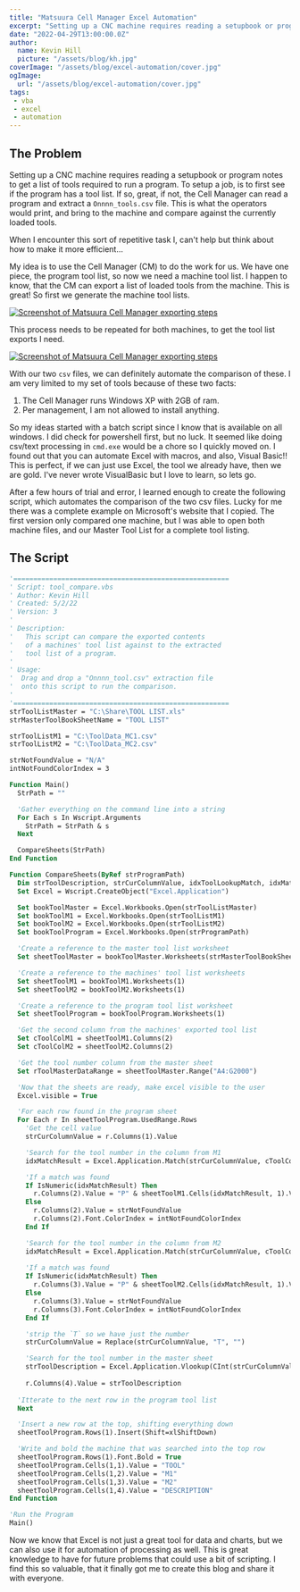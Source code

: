 ```yaml
---
title: "Matsuura Cell Manager Excel Automation"
excerpt: "Setting up a CNC machine requires reading a setupbook or program notes to get a list of tools required to run a program. To setup a job, is to first see if the program has a tool list. If so, great, if not, the Cell Manager can read a program and extract a ```Onnnn_tools.csv``` file. This is what the operators would print, and bring to the machine and compare against the currently loaded tools."
date: "2022-04-29T13:00:00.0Z"
author:
  name: Kevin Hill
  picture: "/assets/blog/kh.jpg"
coverImage: "/assets/blog/excel-automation/cover.jpg"
ogImage:
  url: "/assets/blog/excel-automation/cover.jpg"
tags:
 - vba
 - excel
 - automation
---
```

## The Problem

Setting up a CNC machine requires reading a setupbook or program notes to get a list of tools required to run a program. To setup a job, is to first see if the program has a tool list. If so, great, if not, the Cell Manager can read a program and extract a ```Onnnn_tools.csv``` file. This is what the operators would print, and bring to the machine and compare against the currently loaded tools.

When I encounter this sort of repetitive task I, can't help but think about how to make it more efficient...

My idea is to use the Cell Manager (CM) to do the work for us. We have one piece, the program tool list, so now we need a machine tool list. I happen to know, that the CM can export a list of loaded tools from the machine. This is great! So first we generate the machine tool lists.

[![Screenshot of Matsuura Cell Manager exporting steps](/assets/blog/excel-automation/step1.jpg)](/assets/blog/excel-automation/step1.jpg)

This process needs to be repeated for both machines, to get the tool list exports I need.

[![Screenshot of Matsuura Cell Manager exporting steps](/assets/blog/excel-automation/step2.jpg)](/assets/blog/excel-automation/step2.jpg)

With our two `csv` files, we can definitely automate the comparison of these. I am very limited to my set of tools because of these two facts:

 1. The Cell Manager runs Windows XP with 2GB of ram.
 2. Per management, I am not allowed to install anything.

So my ideas started with a batch script since I know that is available on all windows. I did check for powershell first, but no luck. It seemed like doing csv/text processing in `cmd.exe` would be a chore so I quickly moved on. I found out that you can automate Excel with macros, and also, Visual Basic!! This is perfect, if we can just use Excel, the tool we already have, then we are gold. I've never wrote VisualBasic but I love to learn, so lets go.

After a few hours of trial and error, I learned enough to create the following script, which automates the comparison of the two csv files. Lucky for me there was a complete example on Microsoft's website that I copied. The first version only compared one machine, but I was able to open both machine files, and our Master Tool List for a complete tool listing.  

## The Script

```vb
'======================================================
' Script: tool_compare.vbs
' Author: Kevin Hill
' Created: 5/2/22
' Version: 3
'
' Description:
'   This script can compare the exported contents
'   of a machines' tool list against to the extracted
'   tool list of a program.
'
' Usage:
'  Drag and drop a "Onnnn_tool.csv" extraction file
'  onto this script to run the comparison.
'
'======================================================
strToolListMaster = "C:\Share\TOOL LIST.xls"
strMasterToolBookSheetName = "TOOL LIST"

strToolListM1 = "C:\ToolData_MC1.csv"
strToolListM2 = "C:\ToolData_MC2.csv"

strNotFoundValue = "N/A"
intNotFoundColorIndex = 3

Function Main()
  StrPath = ""

  'Gather everything on the command line into a string
  For Each s In Wscript.Arguments
    StrPath = StrPath & s
  Next

  CompareSheets(StrPath)
End Function

Function CompareSheets(ByRef strProgramPath)
  Dim strToolDescription, strCurColumnValue, idxToolLookupMatch, idxMatchResult
  Set Excel = Wscript.CreateObject("Excel.Application")

  Set bookToolMaster = Excel.Workbooks.Open(strToolListMaster)
  Set bookToolM1 = Excel.Workbooks.Open(strToolListM1)
  Set bookToolM2 = Excel.Workbooks.Open(strToolListM2)
  Set bookToolProgram = Excel.Workbooks.Open(strProgramPath)

  'Create a reference to the master tool list worksheet
  Set sheetToolMaster = bookToolMaster.Worksheets(strMasterToolBookSheetName)

  'Create a reference to the machines' tool list worksheets
  Set sheetToolM1 = bookToolM1.Worksheets(1)
  Set sheetToolM2 = bookToolM2.Worksheets(1)

  'Create a reference to the program tool list worksheet
  Set sheetToolProgram = bookToolProgram.Worksheets(1)

  'Get the second column from the machines' exported tool list
  Set cToolColM1 = sheetToolM1.Columns(2)
  Set cToolColM2 = sheetToolM2.Columns(2)

  'Get the tool number column from the master sheet
  Set rToolMasterDataRange = sheetToolMaster.Range("A4:G2000")

  'Now that the sheets are ready, make excel visible to the user
  Excel.visible = True

  'For each row found in the program sheet
  For Each r In sheetToolProgram.UsedRange.Rows
    'Get the cell value
    strCurColumnValue = r.Columns(1).Value

    'Search for the tool number in the column from M1
    idxMatchResult = Excel.Application.Match(strCurColumnValue, cToolColM1, 0)

    'If a match was found
    If IsNumeric(idxMatchResult) Then
      r.Columns(2).Value = "P" & sheetToolM1.Cells(idxMatchResult, 1).Value
    Else
      r.Columns(2).Value = strNotFoundValue
      r.Columns(2).Font.ColorIndex = intNotFoundColorIndex
    End If

    'Search for the tool number in the column from M2
    idxMatchResult = Excel.Application.Match(strCurColumnValue, cToolColM2, 0)
 
    'If a match was found
    If IsNumeric(idxMatchResult) Then
      r.Columns(3).Value = "P" & sheetToolM2.Cells(idxMatchResult, 1).Value
    Else
      r.Columns(3).Value = strNotFoundValue
      r.Columns(3).Font.ColorIndex = intNotFoundColorIndex
    End If

    'strip the `T` so we have just the number
    strCurColumnValue = Replace(strCurColumnValue, "T", "")

    'Search for the tool number in the master sheet
    strToolDescription = Excel.Application.Vlookup(CInt(strCurColumnValue), rToolMasterDataRange, 7)
  
    r.Columns(4).Value = strToolDescription
  
  'Itterate to the next row in the program tool list
  Next

  'Insert a new row at the top, shifting everything down
  sheetToolProgram.Rows(1).Insert(Shift=xlShiftDown)

  'Write and bold the machine that was searched into the top row
  sheetToolProgram.Rows(1).Font.Bold = True
  sheetToolProgram.Cells(1,1).Value = "TOOL"
  sheetToolProgram.Cells(1,2).Value = "M1"
  sheetToolProgram.Cells(1,3).Value = "M2"
  sheetToolProgram.Cells(1,4).Value = "DESCRIPTION"
End Function

'Run the Program
Main()
```

Now we know that Excel is not just a great tool for data and charts, but we can also use it for automation of processing as well. This is great knowledge to have for future problems that could use a bit of scripting. I find this so valuable, that it finally got me to create this blog and share it with everyone.
